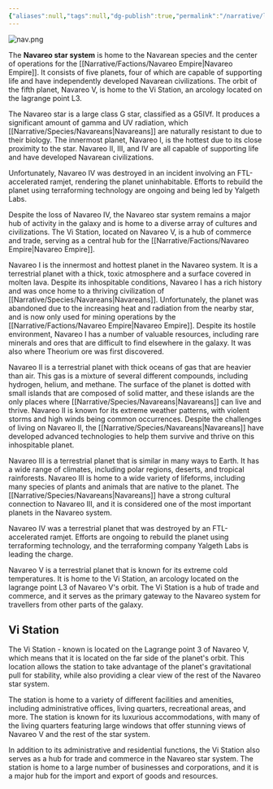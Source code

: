 ```yaml
---
{"aliases":null,"tags":null,"dg-publish":true,"permalink":"/narrative/locations/navareo-system/","dgPassFrontmatter":true}
---
```


![nav.png](/img/user/Resources/planetcards/nav.png)

The **Navareo star system** is home to the Navarean species and the center of operations for the [[Narrative/Factions/Navareo Empire\|Navareo Empire]]. It consists of five planets, four of which are capable of supporting life and have independently developed Navarean civilizations. The orbit of the fifth planet, Navareo V, is home to the Vi Station, an arcology located on the lagrange point L3.

The Navareo star is a large class G star, classified as a G5IVf. It produces a significant amount of gamma and UV radiation, which [[Narrative/Species/Navareans\|Navareans]] are naturally resistant to due to their biology. The innermost planet, Navareo I, is the hottest due to its close proximity to the star. Navareo II, III, and IV are all capable of supporting life and have developed Navarean civilizations.

Unfortunately, Navareo IV was destroyed in an incident involving an FTL-accelerated ramjet, rendering the planet uninhabitable. Efforts to rebuild the planet using terraforming technology are ongoing and being led by Yalgeth Labs.

Despite the loss of Navareo IV, the Navareo star system remains a major hub of activity in the galaxy and is home to a diverse array of cultures and civilizations. The Vi Station, located on Navareo V, is a hub of commerce and trade, serving as a central hub for the [[Narrative/Factions/Navareo Empire\|Navareo Empire]].

Navareo I is the innermost and hottest planet in the Navareo system. It is a terrestrial planet with a thick, toxic atmosphere and a surface covered in molten lava. Despite its inhospitable conditions, Navareo I has a rich history and was once home to a thriving civilization of [[Narrative/Species/Navareans\|Navareans]]. Unfortunately, the planet was abandoned due to the increasing heat and radiation from the nearby star, and is now only used for mining operations by the [[Narrative/Factions/Navareo Empire\|Navareo Empire]]. Despite its hostile environment, Navareo I has a number of valuable resources, including rare minerals and ores that are difficult to find elsewhere in the galaxy. It was also where Theorium ore was first discovered.

Navareo II is a terrestrial planet with thick oceans of gas that are heavier than air. This gas is a mixture of several different compounds, including hydrogen, helium, and methane. The surface of the planet is dotted with small islands that are composed of solid matter, and these islands are the only places where [[Narrative/Species/Navareans\|Navareans]] can live and thrive. Navareo II is known for its extreme weather patterns, with violent storms and high winds being common occurrences. Despite the challenges of living on Navareo II, the [[Narrative/Species/Navareans\|Navareans]] have developed advanced technologies to help them survive and thrive on this inhospitable planet.

Navareo III is a terrestrial planet that is similar in many ways to Earth. It has a wide range of climates, including polar regions, deserts, and tropical rainforests. Navareo III is home to a wide variety of lifeforms, including many species of plants and animals that are native to the planet. The [[Narrative/Species/Navareans\|Navareans]] have a strong cultural connection to Navareo III, and it is considered one of the most important planets in the Navareo system.

Navareo IV was a terrestrial planet that was destroyed by an FTL-accelerated ramjet. Efforts are ongoing to rebuild the planet using terraforming technology, and the terraforming company Yalgeth Labs is leading the charge.

Navareo V is a terrestrial planet that is known for its extreme cold temperatures. It is home to the Vi Station, an arcology located on the lagrange point L3 of Navareo V's orbit. The Vi Station is a hub of trade and commerce, and it serves as the primary gateway to the Navareo system for travellers from other parts of the galaxy.

## Vi Station

The Vi Station - known is located on the Lagrange point 3 of Navareo V, which means that it is located on the far side of the planet's orbit. This location allows the station to take advantage of the planet's gravitational pull for stability, while also providing a clear view of the rest of the Navareo star system.

The station is home to a variety of different facilities and amenities, including administrative offices, living quarters, recreational areas, and more. The station is known for its luxurious accommodations, with many of the living quarters featuring large windows that offer stunning views of Navareo V and the rest of the star system.

In addition to its administrative and residential functions, the Vi Station also serves as a hub for trade and commerce in the Navareo star system. The station is home to a large number of businesses and corporations, and it is a major hub for the import and export of goods and resources.